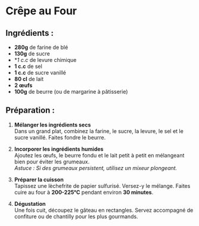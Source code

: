 # Crêpe au Four 

## Ingrédients :

- **280g** de farine de blé  
- **130g** de sucre  
- **1 c.c* de levure chimique  
- **1 c.c** de sel  
- **1 c.c** de sucre vanillé  
- **80 cl** de lait  
- **2 œufs**  
- **100g** de beurre (ou de margarine à pâtisserie)  

## Préparation :

1. **Mélanger les ingrédients secs**  
   Dans un grand plat, combinez la farine, le sucre, la levure, le sel et le sucre vanillé. Faites fondre le beurre.  

2. **Incorporer les ingrédients humides**  
   Ajoutez les œufs, le beurre fondu et le lait petit à petit en mélangeant bien pour éviter les grumeaux.  
   *Astuce : Si des grumeaux persistent, utilisez un mixeur plongeant.*  

3. **Préparer la cuisson**  
   Tapissez une lèchefrite de papier sulfurisé. Versez-y le mélange. Faites cuire au four à **200-225°C** pendant environ **30 minutes**.  

4. **Dégustation**  
   Une fois cuit, découpez le gâteau en rectangles. Servez accompagné de confiture ou de chantilly pour les plus gourmands.  

